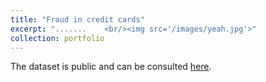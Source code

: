 ```yaml
---
title: "Fraud in credit cards"
excerpt: ".......    <br/><img src='/images/yeah.jpg'>"
collection: portfolio
---
```


The dataset is public and can be consulted [here](https://datos.gob.mx/busca/dataset/informacion-referente-a-casos-covid-19-en-mexico).
